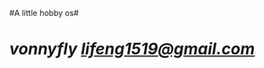 #A little hobby os#

*vonnyfly*
*lifeng1519@gmail.com*
===========================================================================


